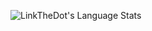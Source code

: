 ![LinkTheDot's Language Stats](https://github-readme-stats.vercel.app/api/top-langs/?username=LinkTheDot&layout=compact&card_width=445&langs_count=10)
